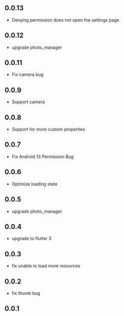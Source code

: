 ## 0.0.13
- Denying permission does not open the settings page

## 0.0.12
- upgrade photo_manager

## 0.0.11
- Fix camera bug

## 0.0.9
- Support camera

## 0.0.8
- Support for more custom properties

## 0.0.7
- Fix Android 13 Permission Bug

## 0.0.6
- Optimize loading state

## 0.0.5
- upgrade photo_manager

## 0.0.4
- upgrade to flutter 3

## 0.0.3
- fix unable to load more resources

## 0.0.2
- fix thumb bug

## 0.0.1
